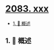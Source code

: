 # [2083. xxx](https://github.com/Tdahuyou/TNotes.leetcode/tree/main/notes/2083.%20xxx)

<!-- region:toc -->

- [1. 📝 概述](#1--概述)

<!-- endregion:toc -->

## 1. 📝 概述
